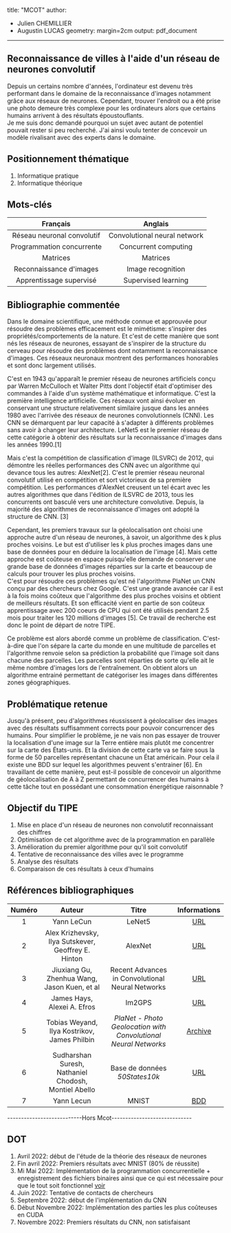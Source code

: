 title: "MCOT"
author:
  - Julien CHEMILLIER
  - Augustin LUCAS
geometry: margin=2cm
output: pdf_document
---

## Reconnaissance de villes à l'aide d'un réseau de neurones convolutif
Depuis un certains nombre d'années, l'ordinateur est devenu très performant dans le domaine de la reconnaissance d'images notamment grâce aux réseaux de neurones. Cependant, trouver l'endroit ou a été prise une photo demeure très complexe pour les ordinateurs alors que certains humains arrivent à des résultats époustouflants.  
Je me suis donc demandé pourquoi un sujet avec autant de potentiel pouvait rester si peu recherché. J'ai ainsi voulu tenter de concevoir un modèle rivalisant avec des experts dans le domaine.  

## Positionnement thématique

1. Informatique pratique
2. Informatique théorique

## Mots-clés
Français | Anglais
:---:|:---:
Réseau neuronal convolutif | Convolutional neural network
Programmation concurrente | Concurrent computing
Matrices | Matrices
Reconnaissance d'images | Image recognition
Apprentissage supervisé | Supervised learning

## Bibliographie commentée

Dans le domaine scientifique, une méthode connue et approuvée pour résoudre des problèmes efficacement est le mimétisme: s'inspirer des propriétés/comportements de la nature. Et c'est de cette manière que sont nés les réseaux de neurones, essayant de s'inspirer de la structure du cerveau pour résoudre des problèmes dont notamment la reconnaissance d'images. Ces réseaux neuronaux montrent des performances honorables et sont donc largement utilisés. 

C'est en 1943 qu'apparaît le premier réseau de neurones artificiels conçu par Warren McCulloch et Walter Pitts dont l'objectif était d'optimiser des commandes à l'aide d'un système mathématique et informatique. C'est la première intelligence artificielle. Ces réseaux vont ainsi évoluer en conservant une structure relativement similaire jusque dans les années 1980 avec l'arrivée des réseaux de neurones convolutionnels (CNN). Les CNN se démarquent par leur capacité à s'adapter à différents problèmes sans avoir à changer leur architecture. LeNet5 est le premier réseau de cette catégorie à obtenir des résultats sur la reconnaissance d'images dans les années 1990.[1] 

Mais c'est la compétition de classification d'image (ILSVRC) de 2012, qui démontre les réelles performances des CNN avec un algorithme qui devance tous les autres: AlexNet[2]. C'est le premier réseau neuronal convolutif utilisé en compétition et sort victorieux de sa première compétition. Les performances d'AlexNet creusent un tel écart avec les autres algorithmes que dans l'édition de ILSVRC de 2013, tous les concurrents ont basculé vers une architecture convolutive.
Depuis, la majorité des algorithmes de reconnaissance d'images ont adopté la structure de CNN. [3] 

Cependant, les premiers travaux sur la géolocalisation ont choisi une approche autre d'un réseau de neurones, à savoir, un algorithme des k plus proches voisins. Le but est d'utiliser les k plus proches images dans une base de données pour en déduire la localisation de l'image [4]. Mais cette approche est coûteuse en espace puisqu'elle demande de conserver une grande base de données d'images réparties sur la carte et beaucoup de calculs pour trouver les plus proches voisins.  
C'est pour résoudre ces problèmes qu'est né l'algorithme PlaNet un CNN conçu par des chercheurs chez Google. C'est une grande avancée car il est à la fois moins coûteux que l'algorithme des plus proches voisins et obtient de meilleurs résultats. Et son efficacité vient en partie de son coûteux apprentissage avec 200 coeurs de CPU qui ont été utilisés pendant 2.5 mois pour traiter les 120 millions d'images [5]. Ce travail de recherche est donc le point de départ de notre TIPE. 

Ce problème est alors abordé comme un problème de classification. C'est-à-dire que l'on sépare la carte du monde en une multitude de parcelles et l'algorithme renvoie selon sa prédiction la probabilité que l'image soit dans chacune des parcelles. Les parcelles sont réparties de sorte qu'elle ait le même nombre d'images lors de l'entraînement. On obtient alors un algorithme entrainé permettant de catégoriser les images dans différentes zones géographiques.

## Problématique retenue 
Jusqu'à présent, peu d'algorithmes réussissent à géolocaliser des images avec des résultats suffisamment corrects pour pouvoir concurrencer des humains. Pour simplifier le problème, je ne vais non pas essayer de trouver la localisation d'une image sur la Terre entière mais plutôt me concentrer sur la carte des États-unis. Et la division de cette carte va se faire sous la forme de 50 parcelles représentant chacune un État américain. Pour cela il existe une BDD sur lequel les algorithmes peuvent s'entrainer [6].
En travaillant de cette manière, peut est-il possible de concevoir un algorithme de géolocalisation de A à Z permettant de concurrencer des humains à cette tâche tout en possédant une consommation énergétique raisonnable ?

## Objectif du TIPE
1. Mise en place d'un réseau de neurones non convolutif reconnaissant des chiffres
2. Optimisation de cet algorithme avec de la programmation en parallèle 
3. Amélioration du premier algorithme pour qu'il soit convolutif
4. Tentative de reconnaissance des villes avec le programme
5. Analyse des résultats
6. Comparaison de ces résultats à ceux d'humains


## Références bibliographiques
Numéro | Auteur | Titre | Informations
:---:|:---:|:---:|:---:
1 | Yann LeCun | LeNet5 | [URL](http://yann.lecun.com/exdb/lenet/index.html)
2 | Alex Krizhevsky, Ilya Sutskever, Geoffrey E. Hinton| AlexNet | [URL](https://papers.nips.cc/paper/2012/file/c399862d3b9d6b76c8436e924a68c45b-Paper.pdf)
3 | Jiuxiang Gu, Zhenhua Wang, Jason Kuen, et al| Recent Advances in Convolutional Neural Networks | [URL](https://arxiv.org/pdf/1512.07108.pdf%C3%A3%E2%82%AC%E2%80%9A)
4 | James Hays, Alexei A. Efros | Im2GPS | [URL](http://graphics.cs.cmu.edu/projects/im2gps/im2gps.pdf)
5 | Tobias Weyand, Ilya Kostrikov, James Philbin | _PlaNet - Photo Geolocation with Convolutional Neural Networks_ | [Archive](https://arxiv.org/abs/1602.05314)
6 | Sudharshan Suresh, Nathaniel Chodosh, Montiel Abello | Base de données _50States10k_ |  [URL](https://arxiv.org/pdf/1810.03077.pdf#Hfootnote.2)
7 |Yann Lecun | MNIST | [BDD](http://yann.lecun.com/exdb/mnist/)


---------------------------Hors Mcot-----------------------------


## DOT
1. Avril 2022: début de l'étude de la théorie des réseaux de neurones
2. Fin avril 2022: Premiers résultats avec MNIST (80% de réussite)
3. Mi Mai 2022: Implémentation de la programmation concurrentielle + enregistrement des fichiers binaires ainsi que ce qui est nécessaire pour que le tout soit fonctionnel [voir](https://tipe.augustin64.fr/mnist)
4. Juin 2022: Tentative de contacts de chercheurs
4. Septembre 2022: début de l'implémentation du CNN
5. Début Novembre 2022: Implémentation des parties les plus coûteuses en CUDA
6. Novembre 2022: Premiers résultats du CNN, non satisfaisant
